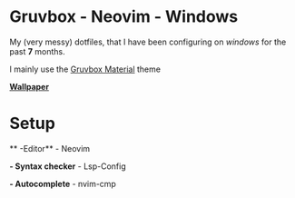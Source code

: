 # Gruvbox - Neovim - Windows

My (very messy) dotfiles, that I have been configuring on *windows* for the past **7** months.

I mainly use the [Gruvbox Material](https://github.com/sainnhe/gruvbox-material) theme

[**Wallpaper**](https://user-images.githubusercontent.com/39676098/149642494-5abf0613-8937-4859-a7c8-ceeaceaefbeb.png)

# Setup

** -Editor** - Neovim

**- Syntax checker** - Lsp-Config

**- Autocomplete** - nvim-cmp
